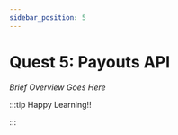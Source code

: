 ```yaml
---
sidebar_position: 5
---
```


# Quest 5: Payouts API

_Brief Overview Goes Here_

:::tip Happy Learning!!

<QuestButton text="Go To Quest" link="https://app.stackup.dev/quest_page/quest-5-payouts-api" />

:::
